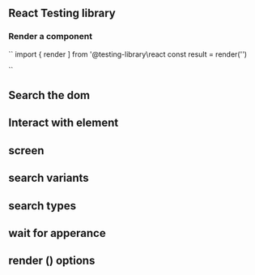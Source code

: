 

## React Testing library


### Render a component

``
import { render ] from '@testing-library\react
const result = render('<Component>')

``


## Search the dom


## Interact with element



## screen



## search variants


## search types


## wait for apperance


## render () options
